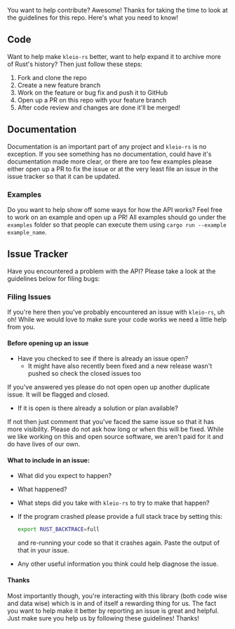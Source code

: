 You want to help contribute? Awesome! Thanks for taking the time to look at the
guidelines for this repo. Here's what you need to know!

## Code

Want to help make `kleio-rs` better, want to help expand it to archive more of
Rust's history? Then just follow these steps:

1) Fork and clone the repo
2) Create a new feature branch
3) Work on the feature or bug fix and push it to GitHub
4) Open up a PR on this repo with your feature branch
5) After code review and changes are done it'll be merged!

## Documentation

Documentation is an important part of any project and `kleio-rs` is no
exception. If you see something has no documentation, could have it's
documentation made more clear, or there are too few examples please either open
up a PR to fix the issue or at the very least file an issue in the issue
tracker so that it can be updated.

### Examples

Do you want to help show off some ways for how the API works? Feel free to
work on an example and open up a PR! All examples should go under the `examples`
folder so that people can execute them using `cargo run --example example_name`.

## Issue Tracker

Have you encountered a problem with the API? Please take a look at the
guidelines below for filing bugs:

### Filing Issues

If you're here then you've probably encountered an issue with `kleio-rs`,
uh oh! While we would love to make sure your code works we need a little help
from you.

#### Before opening up an issue

- Have you checked to see if there is already an issue open?
  - It might have also recently been fixed and a new release
    wasn't pushed so check the closed issues too

If you've answered yes please do not open open up another duplicate issue. It
will be flagged and closed.

- If it is open is there already a solution or plan available?

If not then just comment that you've faced the same issue so that it has more
visibility. Please do not ask how long or when this will be fixed. While we like
working on this and open source software, we aren't paid for it and do have
lives of our own.

#### What to include in an issue:

- What did you expect to happen?
- What happened?
- What steps did you take with `kleio-rs` to try to make that happen?
- If the program crashed please provide a full stack trace by setting this:

  ```bash
  export RUST_BACKTRACE=full
  ```

  and re-running your code so that it crashes again. Paste the output of that
  in your issue.
- Any other useful information you think could help diagnose the issue.

#### Thanks

Most importantly though, you're interacting with this library (both code wise and data
wise) which is in and of itself a rewarding thing for us. The fact you want to help make
it better by reporting an issue is great and helpful. Just make sure you help us by following these
guidelines! Thanks!
